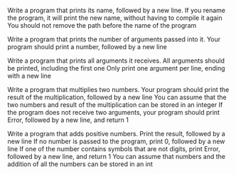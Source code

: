 Write a program that prints its name, followed by a new line.
If you rename the program, it will print the new name, without having to compile it again
You should not remove the path before the name of the program

Write a program that prints the number of arguments passed into it.
Your program should print a number, followed by a new line

Write a program that prints all arguments it receives.
All arguments should be printed, including the first one
Only print one argument per line, ending with a new line

Write a program that multiplies two numbers.
Your program should print the result of the multiplication, followed by a new line
You can assume that the two numbers and result of the multiplication can be stored in an integer
If the program does not receive two arguments, your program should print Error, followed by a new line, and return 1

Write a program that adds positive numbers.
Print the result, followed by a new line
If no number is passed to the program, print 0, followed by a new line
If one of the number contains symbols that are not digits, print Error, followed by a new line, and return 1
You can assume that numbers and the addition of all the numbers can be stored in an int
